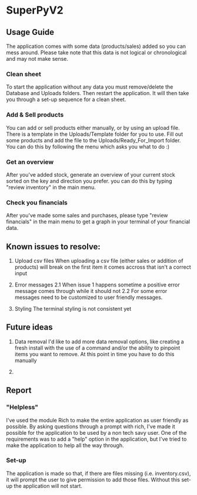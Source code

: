 # SuperPyV2

## Usage Guide

The application comes with some data (products/sales) added so you can mess around. Please take note that this data is not logical or chronological and may not make sense.

### Clean sheet

To start the application without any data you must remove/delete the Database and Uploads folders. Then restart the application. It will then take you through a set-up sequence for a clean sheet.

### Add & Sell products

You can add or sell products either manually, or by using an upload file. There is a template in the Uploads/Template folder for you to use. Fill out some products and add the file to the Uploads/Ready_For_Import folder. You can do this by following the menu which asks you what to do :)

### Get an overview

After you've added stock, generate an overview of your current stock sorted on the key and direction you prefer. you can do this by typing "review inventory" in the main menu.

### Check you financials

After you've made some sales and purchases, please type "review financials" in the main menu to get a graph in your terminal of your financial data.

## Known issues to resolve:

1. Upload csv files
When uploading a csv file (either sales or addition of products) will break on the first item it comes accross that isn't a correct input

2. Error messages
2.1 When issue 1 happens sometime a positive error message comes through while it should not
2.2 For some error messages need to be customized to user friendly messages.

3. Styling
The terminal styling is not consistent yet

## Future ideas

1. Data removal
I'd like to add more data removal options, like creating a fresh install with the use of a command and/or the ability to pinpoint items you want to remove. At this point in time you have to do this manually

2. 


## Report

### "Helpless"

I've used the module Rich to make the entire application as user friendly as possible. By asking questions through a prompt with rich, I've made it possible for the application to be used by a non tech savy user. One of the requirements was to add a "help" option in the application, but I've tried to make the application to help all the way through.

### Set-up

The application is made so that, if there are files missing (i.e. inventory.csv), it will prompt the user to give permission to add those files. Without this set-up the application will not start.

### 



